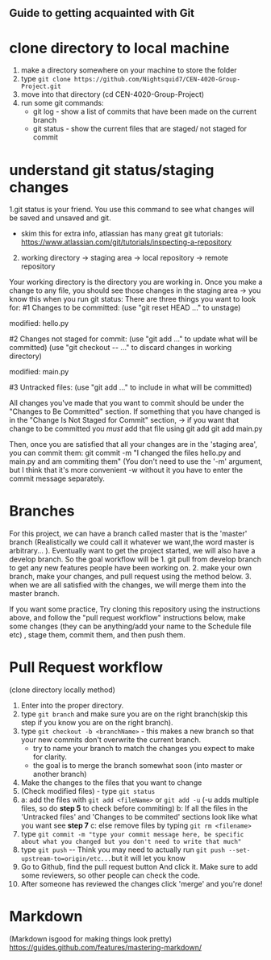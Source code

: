 
## Guide to getting acquainted with Git
# clone directory to local machine
1. make a directory somewhere on your machine to store the folder 
2. type `git clone https://github.com/Nightsquid7/CEN-4020-Group-Project.git`
3. move into that directory (cd CEN-4020-Group-Project)
4. run some git commands: 
     * git log - show a list of commits that have been made on the current branch
     * git status - show the current files that are staged/ not staged for commit
# understand git status/staging changes
1.git status is your friend. You use this command to see what changes will be saved and unsaved and git.
 * skim this for extra info, atlassian has many great git tutorials: https://www.atlassian.com/git/tutorials/inspecting-a-repository
 
2. working directory -> staging area -> local repository -> remote repository
     
Your working directory is the directory you are working in. Once you make a change to any file, you should see those changes in the staging area  ->  you know this when you run git status:
There are three things you want to look for:
 #1 Changes to be committed:
 (use "git reset HEAD <file>..." to unstage)

 modified: hello.py

 #2 Changes not staged for commit:
 (use "git add <file>..." to update what will be committed)
 (use "git checkout -- <file>..." to discard changes in working directory)

 modified: main.py

 #3 Untracked files:
 (use "git add <file>..." to include in what will be committed)

All changes you've made that you want to commit should be under the "Changes to Be Committed" section.
If something that you have changed is in the "Change Is Not Staged for Commit" section,
      -> if you want that change to be committed you *must* add that file using git add
      git add main.py
      
 Then, once you are satisfied that all your changes are in the 'staging area', you can commit them:
 git commit -m "I changed the files hello.py and main.py and am commiting them"
 (You don't need to use the '-m' argument, but I think that it's more convenient -w without it you have to enter the commit message separately.
 
 # Branches
 
 For this project, we can have a branch called master that is the 'master' branch (Realistically we could call it whatever we want,the word master is arbitrary... ).
 Eventually want to get the project started, we will also have a develop branch.
 So the goal workflow will be 
     1. git pull from develop branch to get any new features people have been working on.
     2. make your own branch, make your changes, and pull request using the method below.
     3. when we are all satisfied with the changes, we will merge them into the master branch.
     
If you want some practice, Try cloning this repository using the instructions above, and follow the "pull request workflow" instructions below, make some changes (they can be anything/add your name to the Schedule file etc) , stage them, commit them, and then push them.

# Pull Request workflow
(clone directory locally method)
1. Enter into the proper directory. 
2. type `git branch` and make sure you are on the right branch(skip this step if  you know you are on the right branch).
3. type `git checkout -b <branchName>` - this makes a new branch so that your new commits don't overwrite the current branch.
      * try to name your branch to match the changes you expect to make for clarity.
      * the goal is to merge the branch somewhat soon (into master or another branch)
4. Make the changes to the files that you want to change
5. (Check modified files) - type `git status`
6.    a: add the files with `git add <fileName>` or `git add -u` (-u adds multiple files, so do **step 5** to check before commiting)
      b: If all the files in the 'Untracked files' and 'Changes to be commited' sections look like what you want see **step 7**
      c: else remove files by typing `git rm <filename>`
7. type `git commit -m "type your commit message here, be specific about what you changed but you don't need to write that much"`
8. type `git push` -- Think you may need to actually run `git push --set-upstream-to=origin/etc...`but it will let you know
9. Go to Github, find the pull request button And click it. Make sure to add some reviewers, so other people can check the code.
10. After someone has reviewed the changes click 'merge' and you're done!



# Markdown
(Markdown isgood for making things look pretty)
https://guides.github.com/features/mastering-markdown/
